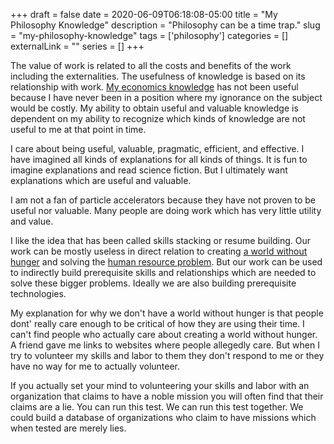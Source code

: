 +++ 
draft = false
date = 2020-06-09T06:18:08-05:00
title = "My Philosophy Knowledge"
description = "Philosophy can be a time trap."
slug = "my-philosophy-knowledge" 
tags = ['philosophy']
categories = []
externalLink = ""
series = []
+++

The value of work is related to all the costs and benefits of the work including the externalities. The usefulness of knowledge is based on its relationship with work. [My economics knowledge](/posts/my-economics-knowledge) has not been useful because I have never been in a position where my ignorance on the subject would be costly. My ability to obtain useful and valuable knowledge is dependent on my ability to recognize which kinds of knowledge are not useful to me at that point in time.

I care about being useful, valuable, pragmatic, efficient, and effective.  I have imagined all kinds of explanations for all kinds of things. It is fun to imagine explanations and read science fiction. But I ultimately want explanations which are useful and valuable.

I am not a fan of particle accelerators because they have not proven to be useful nor valuable. Many people are doing work which has very little utility and value.

I like the idea that has been called skills stacking or resume building.  Our work can be mostly useless in direct relation to creating [a world without hunger](/posts/a-world-without-hunger) and solving the [human resource problem](/posts/human-resource-problem).  But our work can be used to indirectly build prerequisite skills and relationships which are needed to solve these bigger problems.  Ideally we are also building prerequisite technologies.

My explanation for why we don't have a world without hunger is that people dont' really care enough to be critical of how they are using their time.  I can't find people who actually care about creating a world without hunger. A friend gave me links to websites where people allegedly care. But when I try to volunteer my skills and labor to them they don't respond to me or they have no way for me to actually volunteer.

If you actually set your mind to volunteering your skills and labor with an organization that claims to have a noble mission you will often find that their claims are a lie.  You can run this test.  We can run this test together.  We could build a database of organizations who claim to have missions which when tested are merely lies.
